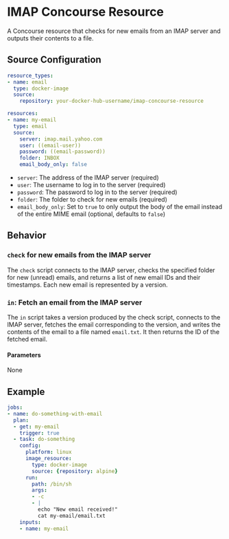 # IMAP Concourse Resource

A Concourse resource that checks for new emails from an IMAP server and outputs their contents to a file.

## Source Configuration

```yaml
resource_types:
- name: email
  type: docker-image
  source:
    repository: your-docker-hub-username/imap-concourse-resource

resources:
- name: my-email
  type: email
  source:
    server: imap.mail.yahoo.com
    user: ((email-user))
    password: ((email-password))
    folder: INBOX
    email_body_only: false

```

* `server`: The address of the IMAP server (required)
* `user`: The username to log in to the server (required)
* `password`: The password to log in to the server (required)
* `folder`: The folder to check for new emails (required)
* `email_body_only`: Set to `true` to only output the body of the email instead of the entire MIME email (optional, defaults to `false`)

## Behavior

### `check` for new emails from the IMAP server

The `check` script connects to the IMAP server, checks the specified folder for new (unread) emails, and returns a list of new email IDs and their timestamps. Each new email is represented by a version.

### `in`: Fetch an email from the IMAP server

The `in` script takes a version produced by the check script, connects to the IMAP server, fetches the email corresponding to the version, and writes the contents of the email to a file named `email.txt`. It then returns the ID of the fetched email.


#### Parameters

None

## Example

```yaml
jobs:
- name: do-something-with-email
  plan:
  - get: my-email
    trigger: true
  - task: do-something
    config:
      platform: linux
      image_resource:
        type: docker-image
        source: {repository: alpine}
      run:
        path: /bin/sh
        args:
        - -c
        - |
          echo "New email received!"
          cat my-email/email.txt
    inputs:
    - name: my-email

```
